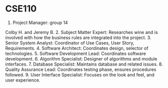 CSE110
======
1. Project Manager: group 14

  Colby H. and Jeremy B.
2. Subject Matter Expert: Researches wine and is involved with how the business rules are integrated into the project.
3. Senior System Analyst: Coordinator of Use Cases, User Story, Requirements.
4. Software Architect: Coordinates design, selector of technologies.
5. Software Development Lead: Coordinates software development.
6. Algorithm Specialist: Designer of algorithms and module interfaces.
7. Database Specialist: Maintains database and related issues.
8. Quality Assurance Lead: Coordinates testing phase, ensures procedures followed.
9. User Interface Specialist: Focuses on the look and feel, and user experience.
